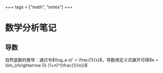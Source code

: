 +++
tags = ["math", "notes"]
+++

# 数学分析笔记





## 导数

自然底数的推导：通过令$(log_a x)' = \frac{1}{x}$，导数用定义式展开可得$e = \lim_{n\rightarrow 0} (1+n)^{\frac{1}{n}}$

